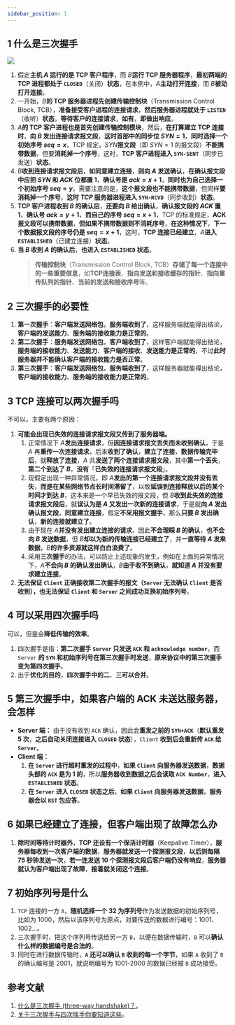 ```yaml
---
sidebar_position: 1
---
```


## 1 什么是三次握手

![](https://ricear.com/media/202206/2022-06-13_204722_588546.png)

1. 假定**主机 $A$ 运行的是 TCP 客户程序**，而 $B$**运行 TCP 服务器程序**，**最初两端的 TCP 进程都处于 `CLOSED`**（关闭）**状态**，在本例中，$A$**主动打开连接**，而 $B$**被动打开连接**。
2. 一开始，$B$**的 TCP 服务器进程先创建传输控制块**（Transmission Control Block, TCB），**准备接受客户进程的连接请求**，**然后服务器进程就处于 `LISTEN`**（收听）**状态**，**等待客户的连接请求**，**如有**，**即做出响应**。
3. $A$**的 TCP 客户进程也是首先创建传输控制模块**，然后，**在打算建立 TCP 连接时**，**向 $B$ 发出连接请求报文段**，**这时首部中的同步位 $SYN = 1$**，**同时选择一个初始序号 $seq = x$**，TCP 规定，$SYN$**报文段**（即 $SYN = 1$ 的报文段）**不能携带数据**，但要**消耗掉一个序号**，这时，**TCP 客户进程进入 `SYN-SENT`**（同步已发送）**状态**。
4. $B$**收到连接请求报文段后**，**如同意建立连接**，**则向 $A$ 发送确认**，**在确认报文段中应把 $SYN$ 和 $ACK$ 位都置 1**，**确认号是 $ack = x + 1$**，**同时也为自己选择一个初始序号 $seq = y$**，需要注意的是，**这个报文段也不能携带数据**，但同样**要消耗掉一个序号**，**这时 $TCP$ 服务器进程进入 `SYN-RCVD`**（同步收到）**状态**。
5. **TCP 客户进程收到 $B$ 的确认后**，**还要向 $B$ 给出确认**，**确认报文段的 $ACK$ 置 1**，**确认号 $ack = y + 1$**，**而自己的序号 $seq = x + 1$**，TCP 的标准规定，**ACK 报文段可以携带数据**，**但如果不携带数据则不消耗序号**，**在这种情况下**，**下一个数据报文段的序号仍是 $seq = x + 1$**，这时，**TCP 连接已经建立**，$A$**进入 `ESTABLISHED`**（已建立连接）**状态**。
6. **当 $B$ 收到 $A$ 的确认后**，**也进入 `ESTABLISHED` 状态**。
   > **传输控制块**（Transmission Control Block, TCB）**存储了每一个连接中的一些重要信息**，如**TCP连接表**、**指向发送和接收缓存的指针**、**指向重传队列的指针**、**当前的发送和接收序号**等。
   >

## 2 三次握手的必要性

1. **第一次握手**：**客户端发送网络包**，**服务端收到了**，这样服务端就能得出结论，**客户端的发送能力**、**服务端的接收能力是正常的**。
2. **第二次握手**：**服务端发送网络包**，**客户端收到了**，这样客户端就能得出结论，**服务端的接收能力**、**发送能力**、**客户端的接收**、**发送能力是正常的**，不过**此时服务器并不能确认客户端的接收能力是否正常**。
3. **第三次握手**：**客户端发送网络包**，**服务端收到了**，这样服务器就能得出结论，**客户端的接收能力**、**服务端的接收能力是正常的**。

## 3 TCP 连接可以两次握手吗

不可以，主要有两个原因：

1. **可能会出现已失效的连接请求报文段又传到了服务器端。**
   1. 正常情况下 $A$**发出连接请求**，但**因连接请求报文丢失而未收到确认**，于是 $A$ 再**重传一次连接请求**，后来**收到了确认**，**建立了连接**，**数据传输完毕后**，就**释放了连接**，$A$ 共**发送了两个连接请求报文段**，其中**第一个丢失**，**第二个到达了 $B$**，**没有**「**已失效的连接请求报文段**」。
   2. 现假定出现一种异常情况，即 $A$**发出的第一个连接请求报文段并没有丢失**，**而是在某些网络节点长时间滞留了**，以致**延误到连接释放以后的某个时间才到达 $B$**，这本来是一个早已失效的报文段，但 $B$**收到此失效的连接请求报文段后**，就**误认为是 $A$ 又发出一次新的连接请求**，于是就**向 $A$ 发出确认报文段**，**同意建立连接**，假定**不采用报文握手**，那么**只要 $B$ 发出确认**，**新的连接就建立了**。
   3. 由于现在 $A$**并没有发出建立连接的请求**，因此**不会理睬 $B$ 的确认**，**也不会向 $B$ 发送数据**，但 $B$**却以为新的传输连接已经建立了**，并**一直等待 $A$ 发来数据**，$B$**的许多资源就这样白白浪费了**。
   4. 采用**三次握手**的办法，可以防止上述现象的发生，例如在上面的异常情况下，$A$**不会向 $B$ 的确认发出确认**，$B$**由于收不到确认**，**就知道 $A$ 并没有要求建立连接**。
2. **无法保证 `Client` 正确接收第二次握手的报文（`Server` 无法确认 `Client` 是否收到），也无法保证 `Client` 和 `Server` 之间成功互换初始序列号**。

## 4 可以采用四次握手吗

可以，但是会**降低传输的效率**。

1. 四次握手是指：**第二次握手 `Server` 只发送 `ACK` 和 `acknowledge number`**，而 `Server` **的 `SYN` 和初始序列号在第三次握手时发送**，**原来协议中的第三次握手变为第四次握手**。
2. 出于**优化的目的**，**四次握手中的二**、**三可以合并**。

## 5 第三次握手中，如果客户端的 ACK 未送达服务器，会怎样

* **Server 端：** 由于没有收到 `ACK` 确认，因此会**重发之前的 `SYN+ACK`**（**默认重发 5 次**，**之后自动关闭连接进入 `CLOSED` 状态**），`Client` **收到后会重新传 `ACK` 给 `Server`**。
* **Client 端：**
  1. **在 `Server` 进行超时重发的过程中**，**如果 `Client` 向服务器发送数据**，**数据头部的 `ACK` 是为 1 的**，所以**服务器收到数据之后会读取 `ACK Number`**，**进入 `ESTABLISHED` 状态**。
  2. **在 `Server` 进入 `CLOSED` 状态之后**，**如果 `Client` 向服务器发送数据**，**服务器会以 `RST` 包应答**。

## 6 如果已经建立了连接，但客户端出现了故障怎么办

1. **除时间等待计时器外**，**TCP 还设有一个保活计时器**（Keepalive Timer），**服务器每收到一次客户端的数据**，**服务器就发送一个探测报文段**，**以后则每隔 75 秒钟发送一次**，**若一连发送 10 个探测报文段后客户端仍没有响应**，**服务器就认为客户端出现了故障**，**接着就关闭这个连接**。

## 7 初始序列号是什么

1. `TCP` 连接的一方 `A`，**随机选择一个 32 为序列号**作为发送数据的初始序列号，比如为 1000，然后以该序列号为原点，对要传送的数据进行编号：1001、1002...。
2. 三次握手时，把这个序列号传送给另一方 `B`，以便在数据传输时，`B` 可以**确认什么样的数据编号是合法的**。
3. 同时在进行数据传输时，**`A` 还可以确认 `B` 收到的每一个字节**，如果 `A` 收到了 `B` 的确认编号是 2001，就说明编号为 1001-2000 的数据已经被 `B` 成功接受。

## 参考文献

1. [什么是三次握手 (three-way handshake)？](https://github.com/wolverinn/Waking-Up/blob/master/Computer%20Network.md#%E4%BB%80%E4%B9%88%E6%98%AF%E4%B8%89%E6%AC%A1%E6%8F%A1%E6%89%8B-three-way-handshake)。
2. [关于三次握手与四次挥手你要知道这些](https://mp.weixin.qq.com/s?__biz=MzUyNzgyNzAwNg==&mid=2247483765&idx=1&sn=70179fa0e28aacd42d4c15dbd08bc6fc)。
